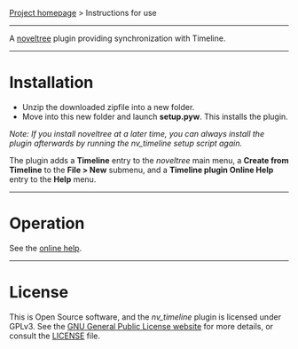 [Project homepage](https://peter88213.github.io/nv_timeline) > Instructions for use

--- 

A [noveltree](https://peter88213.github.io/noveltree/) plugin providing synchronization with Timeline. 

---

# Installation

- Unzip the downloaded zipfile into a new folder.
- Move into this new folder and launch **setup.pyw**. This installs the plugin.

*Note: If you install noveltree at a later time, you can always install the plugin afterwards by running the nv_timeline setup script again.*

The plugin adds a **Timeline** entry to the *noveltree* main menu, a **Create from Timeline** to the **File > New** submenu, and a **Timeline plugin Online Help** entry to the **Help** menu. 

---

# Operation

See the [online help](https://peter88213.github.io/noveltree-help/nv_timeline/).

---

# License

This is Open Source software, and the *nv_timeline* plugin is licensed under GPLv3. See the
[GNU General Public License website](https://www.gnu.org/licenses/gpl-3.0.en.html) for more
details, or consult the [LICENSE](https://github.com/peter88213/nv_timeline/blob/main/LICENSE) file.

